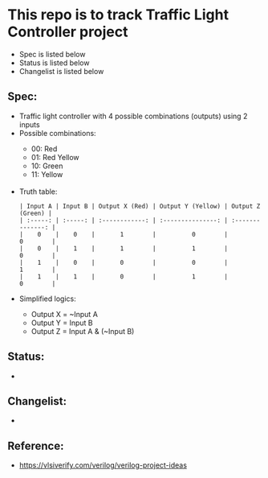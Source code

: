 # This repo is to track Traffic Light Controller project
- Spec is listed below
- Status is listed below
- Changelist is listed below

## Spec:
<ul>
    <li>Traffic light controller with 4 possible combinations (outputs) using 2 inputs</li>
    <li>Possible combinations:</li>
        <ul>
            <li>00: Red</li>
            <li>01: Red Yellow</li>
            <li>10: Green</li>
            <li>11: Yellow</li>
        </ul>
    <br>
    <li>Truth table:</li>
    
    | Input A | Input B | Output X (Red) | Output Y (Yellow) | Output Z (Green) |
    | :-----: | :-----: | :------------: | :---------------: | :--------------: |
    |    0    |    0    |       1        |          0        |         0        |
    |    0    |    1    |       1        |          1        |         0        |
    |    1    |    0    |       0        |          0        |         1        |
    |    1    |    1    |       0        |          1        |         0        |

<li>Simplified logics:</li>
<ul>
    <li>Output X = ~Input A</li>
    <li>Output Y = Input B</li>
    <li>Output Z = Input A & (~Input B)
</ul>

</ul>

## Status:
- 

## Changelist:
- 

## Reference:
- https://vlsiverify.com/verilog/verilog-project-ideas